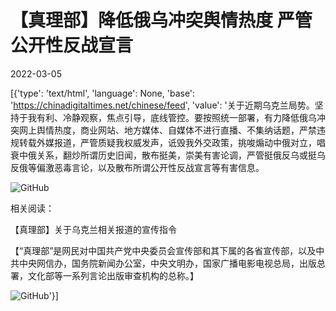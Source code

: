 # 【真理部】降低俄乌冲突舆情热度 严管公开性反战宣言

2022-03-05

[{'type': 'text/html', 'language': None, 'base': 'https://chinadigitaltimes.net/chinese/feed', 'value': '关于近期乌克兰局势。坚持于我有利、冷静观察，焦点引导，底线管控。要按照统一部署，有力降低俄乌冲突网上舆情热度，商业网站、地方媒体、自媒体不进行直播、不集纳话题，严禁违规转载外媒报道，严管质疑我权威发声，诋毁我外交政策，挑唆煽动中俄对立，唱衰中俄关系，翻炒所谓历史旧闻，散布挺美，崇美有害论调，严管挺俄反乌或挺乌反俄等偏激恶毒言论，以及散布所谓公开性反战宣言等有害信息。

![GitHub](https://chinadigitaltimes.net/chinese/files/2022/03/3oypcsnc25l81.jpg)

相关阅读：



【真理部】关于乌克兰相关报道的宣传指令



【“真理部”是网民对中国共产党中央委员会宣传部和其下属的各省宣传部，以及中共中央网信办，国务院新闻办公室，中央文明办，国家广播电影电视总局，出版总署，文化部等一系列言论出版审查机构的总称。】

![GitHub](https://chinadigitaltimes.net/chinese/files/2011/10/zhenlibu2.jpg)'}]